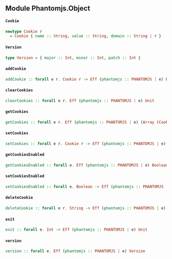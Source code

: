## Module Phantomjs.Object

#### `Cookie`

``` purescript
newtype Cookie r
  = Cookie { name :: String, value :: String, domain :: String | r }
```

#### `Version`

``` purescript
type Version = { major :: Int, minor :: Int, patch :: Int }
```

#### `addCookie`

``` purescript
addCookie :: forall e r. Cookie r -> Eff (phantomjs :: PHANTOMJS | e) Boolean
```

#### `clearCookies`

``` purescript
clearCookies :: forall e r. Eff (phantomjs :: PHANTOMJS | e) Unit
```

#### `getCookies`

``` purescript
getCookies :: forall e r. Eff (phantomjs :: PHANTOMJS | e) (Array (Cookie r))
```

#### `setCookies`

``` purescript
setCookies :: forall e r. Cookie r -> Eff (phantomjs :: PHANTOMJS | e) Unit
```

#### `getCookiesEnabled`

``` purescript
getCookiesEnabled :: forall e. Eff (phantomjs :: PHANTOMJS | e) Boolean
```

#### `setCookiesEnabled`

``` purescript
setCookiesEnabled :: forall e. Boolean -> Eff (phantomjs :: PHANTOMJS | e) Unit
```

#### `deleteCookie`

``` purescript
deleteCookie :: forall e r. String -> Eff (phantomjs :: PHANTOMJS | e) Boolean
```

#### `exit`

``` purescript
exit :: forall e. Int -> Eff (phantomjs :: PHANTOMJS | e) Unit
```

#### `version`

``` purescript
version :: forall e. Eff (phantomjs :: PHANTOMJS | e) Version
```


